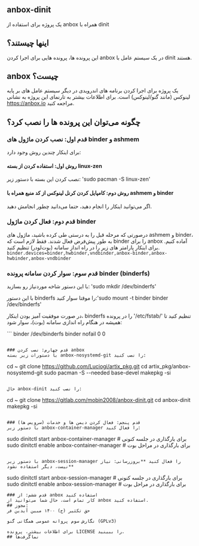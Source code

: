 ## anbox-dinit
یک پروژه برای استفاده از anbox همراه با dinit

## اینها چیستند؟
این پرونده ها، پرونده هایی برای اجرا کردن anbox در یک سیستم عامل با dinit هستند.
## anbox چیست؟
یک پروژه برای اجرا کردن برنامه های اندرویدی در دیگر سیستم عامل های بر پایه لینوکس (مانند گنو/لینوکس) است. برای اطلاعات بیشتر به تارنمای این پروژه به نشانی https://anbox.io مراجعه کنید.
## چگونه می‌توان این پرونده ها را نصب کرد؟
### قدم اول: نصب کردن ماژول های binder و ashmem
برای اینکار چندین روش وجود دارد:
#### روش اول: استفاده کردن از بسته linux-zen
نصب کردن این بسته با دستور زیر:
'sudo pacman -S linux-zen'
#### روش دوم: کامپایل کردن کرنل لینوکس از کد منبع همراه با ashmem و binder
اگر می‌توانید اینکار را انجام دهید، حتما می‌دانید چطور انجامش دهید.
### قدم دوم: فعال کردن ماژول binder
درصورتی که مرحله قبل را به درستی طی کرده باشید، ماژول های ashmem و binder، به طور پیش‌فرض فعال شدند. فقط لازم است که binder را برای anbox آماده کنیم. برای اینکار پارامتر های زیر را در راه انداز سامانه (بوت‌لودر) تنظیم کنید.
`binder.devices=binder,hwbinder,vndbinder,anbox-binder,anbox-hwbinder,anbox-vndbinder`
### قدم سوم: سوار کردن سامانه پرونده binder (binderfs)
با این دستور شاخه موردنیاز رو بسازید: 'sudo mkdir /dev/binderfs'

با این دستور binderfs را موقتا سوار کنید:'sudo mount -t binder binder /dev/binderfs'

در صورت موفقیت آمیز بودن اینکار، binderfs را در پرونده '/etc/fstab/' تنظیم کنید تا همیشه در هنگام راه اندازی سامانه (بوت)، سوار شود:

‍‍```
binder                         /dev/binderfs binder   nofail  0      0
```

### قدم چهارم: نصب کردن anbox
با دستورات زیر بسته anbox-nosystemd-git را نصب کنید:

````
cd ~
git clone https://github.com/Luciogi/artix_pkg.git
cd artix_pkg/anbox-nosystemd-git
sudo pacman -S --needed base-devel
makepkg -si
````

حال anbox-dinit را نصب کنید:

````
cd ~
git clone https://gitlab.com/mobin2008/anbox-dinit.git
cd anbox-dinit
makepkg -si
````

### قدم پنجم: فعال کردن دیمن ها و خدمات (سرویس ها)
با دستور زیر anbox-container-manager را فعال کنید:

````
sudo dinitctl start anbox-container-manager # برای بارگذاری در جلسه کنونی
sudo dinitctl enable anbox-container-manager # برای بارگذاری در مراحل بوت
````

با دستور زیر anbox-session-manager را فعال کنید **بروزرسانی: نیاز نیست، دیگر استفاده نشود**

````
sudo dinitctl start anbox-session-manager # برای بارگذاری در جلسه کنونی
sudo dinitctl enable anbox-session-manager # برای بارگذاری در مراحل بوت
````
### قدم ششم: از anbox استفاده کنید
کار تمام است، حال شما می‌توانید از anbox استفاده کنید.
## مجوز:
حق تکثیر (ح) ۱۴۰۰ مبین آیدین فر

نگارش سوم پروانه عمومی همگانی گنو (GPLv3)

برای اطلاعات بیشتر، پرونده LICENSE را ببینید.
## نماگرفت‌‌ها


